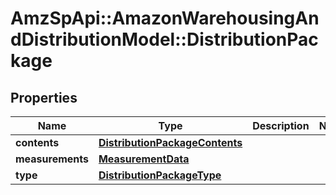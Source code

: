 # AmzSpApi::AmazonWarehousingAndDistributionModel::DistributionPackage

## Properties
Name | Type | Description | Notes
------------ | ------------- | ------------- | -------------
**contents** | [**DistributionPackageContents**](DistributionPackageContents.md) |  | 
**measurements** | [**MeasurementData**](MeasurementData.md) |  | 
**type** | [**DistributionPackageType**](DistributionPackageType.md) |  | 

